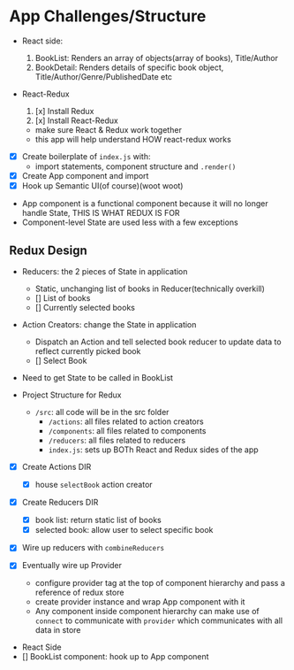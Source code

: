 # App Challenges/Structure
- React side:
  1. BookList: Renders an array of objects(array of books), Title/Author
  2. BookDetail: Renders details of specific book object, Title/Author/Genre/PublishedDate etc

- React-Redux
  1. [x] Install Redux
  2. [x] Install React-Redux
  - make sure React & Redux work together
  - this app will help understand HOW react-redux works

- [x] Create boilerplate of `index.js` with:
  - import statements, component structure and `.render()`
- [x] Create App component and import
- [x] Hook up Semantic UI(of course)(woot woot)

- App component is a functional component because it will no longer handle State, THIS IS WHAT REDUX IS FOR
- Component-level State are used less with a few exceptions


## Redux Design
- Reducers: the 2 pieces of State in application
  - Static, unchanging list of books in Reducer(technically overkill)
  - [] List of books
  - [] Currently selected books

- Action Creators: change the State in application
  - Dispatch an Action and tell selected book reducer to update data to reflect currently picked book
  - [] Select Book

- Need to get State to be called in BookList

- Project Structure for Redux
  - `/src`: all code will be in the src folder
    - `/actions`: all files related to action creators
    - `/components`: all files related to components
    - `/reducers`: all files related to reducers
    - `index.js`: sets up BOTh React and Redux sides of the app

- [x] Create Actions DIR
  - [x] house `selectBook` action creator
- [x] Create Reducers DIR
  - [x] book list: return static list of books
  - [x] selected book: allow user to select specific book

- [x] Wire up reducers with `combineReducers`

- [x] Eventually wire up Provider
  - configure provider tag at the top of component hierarchy and pass a reference of redux store
  - create provider instance and wrap App component with it
  - Any component inside component hierarchy can make use of `connect` to communicate with `provider` which communicates with all data in store

- React Side
- [] BookList component: hook up to App component
